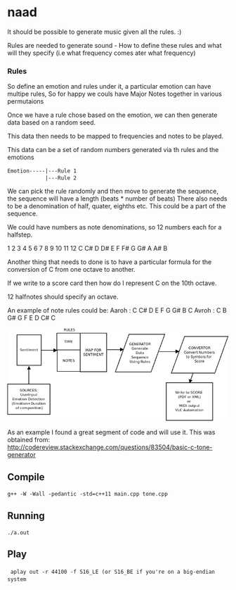 # naad

It should be possible to generate music given all the rules. :)

Rules are needed to generate sound - How to define these rules and what
will they specify (i.e what frequency comes ater what frequency)

### Rules
So define an emotion and rules under it, a particular emotion can have
multipe rules, So for happy we couls have Major Notes together in
various permutaions

Once we have a rule chose based on the emotion, we can then generate
data based on a random seed.

This data then needs to be mapped to frequencies and notes to be played.

This data can be a set of random numbers generated via th rules and the
emotions

```
Emotion-----|---Rule 1
            |---Rule 2
```
We can pick the rule randomly and then move to generate the sequence,
the sequence will have a length (beats * number of beats) There also
needs to be a denomination of half, quater, eighths etc. This could be
a part of the sequence.

We could have numbers as note denominations, so 12 numbers each for a
halfstep.

1   2   3   4   5   6   7   8   9   10  11  12
C   C#  D   D#  E   F   F#  G   G#  A   A#  B

Another thing that needs to done is to have a particular formula for the
conversion of C from one octave to another.

If we write to a score card then how do I represent C on the 10th
octave.

12 halfnotes should specify an octave.

An example of note rules could be:
Aaroh : C C# D E F G G# B C
Avroh : C B G# G F E D C# C


![Alt text](/Readme_Files/Diagram1.jpeg?raw=true "Basic Architecture")

As an example I found a great segment of code and will use it. 
This was obtained from:
http://codereview.stackexchange.com/questions/83504/basic-c-tone-generator



## Compile

```
g++ -W -Wall -pedantic -std=c++11 main.cpp tone.cpp
```
## Running
``` 
./a.out
```

## Play

``` aplay out -r 44100 -f S16_LE (or S16_BE if you're on a big-endian system```
